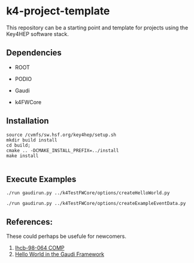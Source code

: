 # k4-project-template


This repository can be a starting point and template for projects using the Key4HEP software stack.



## Dependencies

* ROOT

* PODIO

* Gaudi

* k4FWCore

## Installation


```
source /cvmfs/sw.hsf.org/key4hep/setup.sh
mkdir build install
cd build;
cmake .. -DCMAKE_INSTALL_PREFIX=../install
make install


```

## Execute Examples 


```
./run gaudirun.py ../k4TestFWCore/options/createHelloWorld.py 

./run gaudirun.py ../k4TestFWCore/options/createExampleEventData.py 

```


## References:
These could perhaps be usefule for newcomers. 
1. [lhcb-98-064 COMP](https://cds.cern.ch/record/691746/files/lhcb-98-064.pdf)
2. [Hello World in the Gaudi Framework](https://lhcb.github.io/DevelopKit/02a-gaudi-helloworld)
